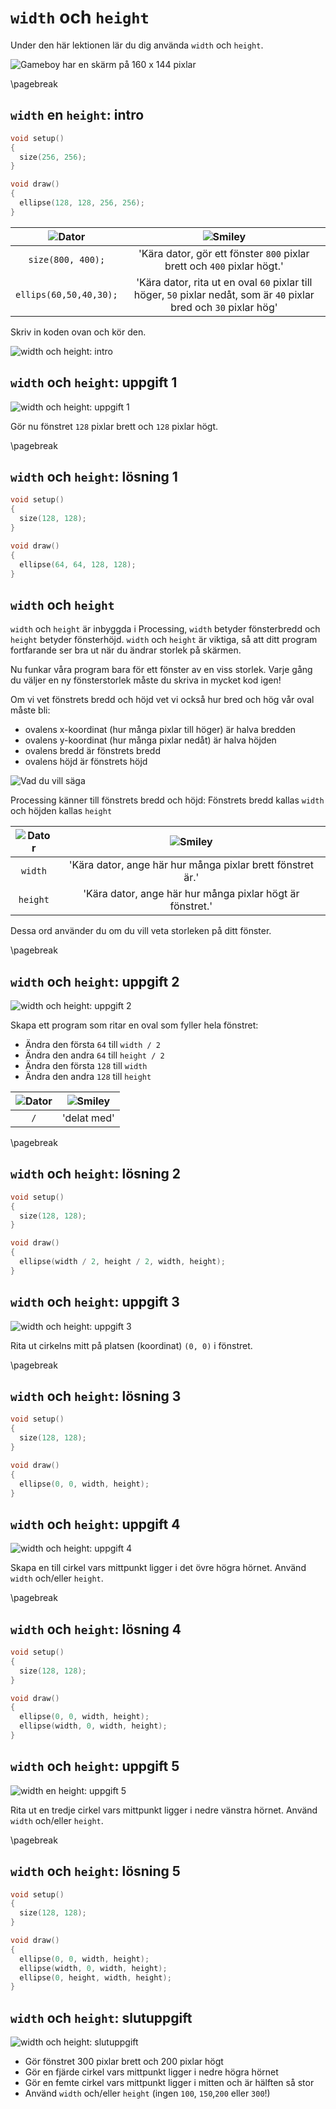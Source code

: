 # `width` och `height`

Under den här lektionen lär du dig använda `width` och `height`.

![Gameboy har en skärm på 160 x 144 pixlar](Gameboy_50.jpg)

\pagebreak

## `width` en `height`: intro

```c++
void setup() 
{
  size(256, 256);
}

void draw()
{
  ellipse(128, 128, 256, 256);  
}
```

![Dator](EmojiComputer.png)| ![Smiley](EmojiSmiley.png)
:---------------------:|:-----------------------------:
`size(800, 400);`      | 'Kära dator, gör ett fönster `800` pixlar brett och `400` pixlar högt.'
`ellips(60,50,40,30);` | 'Kära dator, rita ut en oval `60` pixlar till höger, `50` pixlar nedåt, som är `40` pixlar bred och `30` pixlar hög'

Skriv in koden ovan och kör den.

![`width` och `height`: intro](width_och_height_intro.png)

## `width` och `height`: uppgift 1

![`width` och `height`: uppgift 1](width_och_height_1.png)

Gör nu fönstret `128` pixlar brett och `128` pixlar högt.

\pagebreak

## `width` och `height`: lösning 1

```c++
void setup() 
{
  size(128, 128);
}

void draw()
{
  ellipse(64, 64, 128, 128);  
}
```

## `width` och `height`


`width` och `height` är inbyggda i Processing,
`width` betyder fönsterbredd
och `height` betyder fönsterhöjd.
`width` och `height` är viktiga,
så att ditt program fortfarande ser bra ut när du ändrar storlek på skärmen.

Nu funkar våra program bara för ett fönster av en viss storlek.
Varje gång du väljer en ny fönsterstorlek måste du skriva in mycket kod igen!

Om vi vet fönstrets bredd och höjd vet vi också hur bred och hög vår oval måste bli:

 * ovalens x-koordinat (hur många pixlar till höger) är halva bredden
 * ovalens y-koordinat (hur många pixlar nedåt) är halva höjden
 * ovalens bredd är fönstrets bredd
 * ovalens höjd är fönstrets höjd

![Vad du vill säga](width_och_height.png)

Processing känner till fönstrets bredd och höjd:
Fönstrets bredd kallas `width` och höjden kallas `height`

![Dator](EmojiComputer.png) | ![Smiley](EmojiSmiley.png)
:-----------------:|:-----------------------------:
`width` | 'Kära dator, ange här hur många pixlar brett fönstret är.'
`height`| 'Kära dator, ange här hur många pixlar högt är fönstret.'

Dessa ord använder du om du vill veta 
storleken på ditt fönster.

\pagebreak

## `width` och `height`: uppgift 2

![`width` och `height`: uppgift 2](width_och_height_2.png)

Skapa ett program som ritar en oval som fyller hela fönstret:

 * Ändra den första `64` till `width / 2`
 * Ändra den andra `64` till `height / 2`
 * Ändra den första `128` till `width`
 * Ändra den andra `128` till `height`

![Dator](EmojiComputer.png)| ![Smiley](EmojiSmiley.png)
:-----------------:|:-----------------------------:
`/` | 'delat med'

\pagebreak

## `width` och `height`: lösning 2

```c++
void setup() 
{
  size(128, 128);
}

void draw()
{
  ellipse(width / 2, height / 2, width, height);  
}
```

## `width` och `height`: uppgift 3

![`width` och `height`: uppgift 3](width_och_height_3.png)

Rita ut cirkelns mitt på platsen (koordinat) `(0, 0)` i fönstret.

\pagebreak

## `width` och `height`: lösning 3

```c++
void setup() 
{
  size(128, 128);
}

void draw()
{
  ellipse(0, 0, width, height);  
}
```

## `width` och `height`: uppgift 4

![`width` och `height`: uppgift 4](width_och_height_4.png)

Skapa en till cirkel vars mittpunkt ligger i det övre högra hörnet.
Använd `width` och/eller `height`.

\pagebreak

## `width` och `height`: lösning 4

```c++
void setup() 
{
  size(128, 128);
}

void draw()
{
  ellipse(0, 0, width, height);  
  ellipse(width, 0, width, height);  
}
```

## `width` och `height`: uppgift 5

![`width` en `height`: uppgift 5](width_och_height_5.png)

Rita ut en tredje cirkel vars mittpunkt ligger i nedre vänstra hörnet.
Använd `width` och/eller `height`.

\pagebreak

## `width` och `height`: lösning 5

```c++
void setup() 
{
  size(128, 128);
}

void draw()
{
  ellipse(0, 0, width, height);  
  ellipse(width, 0, width, height);  
  ellipse(0, height, width, height);  
}
```

## `width` och `height`: slutuppgift

![`width` och `height`: slutuppgift](width_och_height_slutuppgift.png)

 * Gör fönstret 300 pixlar brett och 200 pixlar högt
 * Gör en fjärde cirkel vars mittpunkt ligger i nedre högra hörnet
 * Gör en femte cirkel vars mittpunkt ligger i mitten och är hälften så stor
 * Använd `width` och/eller `height` (ingen `100`, `150`,`200` eller `300`!)


